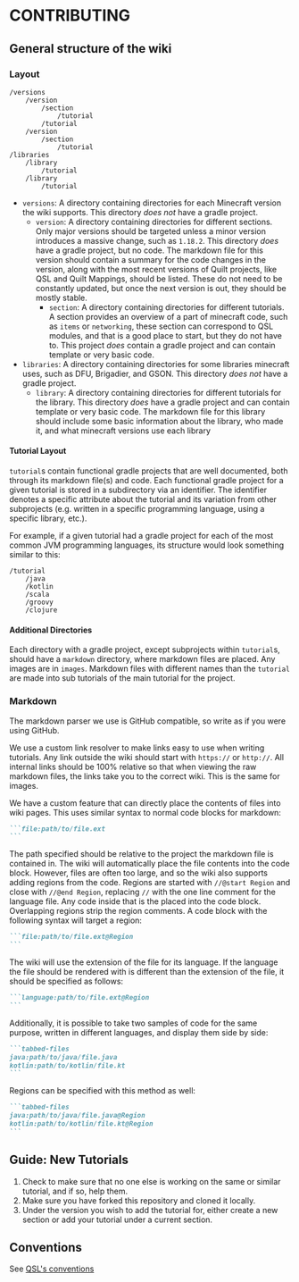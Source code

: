 # CONTRIBUTING

## General structure of the wiki

### Layout

```
/versions
    /version
        /section
            /tutorial
        /tutorial
    /version
        /section
            /tutorial
/libraries
    /library
        /tutorial
    /library
        /tutorial
```

* `versions`: A directory containing directories for each Minecraft version the wiki supports. This directory *does not*
  have a gradle project.
    * `version`: A directory containing directories for different sections. Only major versions should be targeted
      unless a minor version introduces a massive change, such as `1.18.2`. This directory *does* have a gradle project,
      but no code. The markdown file for this version should contain a summary for the code changes in the version,
      along with the most recent versions of Quilt projects, like QSL and Quilt Mappings, should be listed. These do not
      need to be constantly updated, but once the next version is out, they should be mostly stable.
        * `section`: A directory containing directories for different tutorials. A section provides an overview of a
          part of minecraft code, such as `items` or `networking`, these section can correspond to QSL modules, and that
          is a good place to start, but they do not have to. This project *does* contain a gradle project and can
          contain template or very basic code.
* `libraries`: A directory containing directories for some libraries minecraft uses, such as DFU, Brigadier, and GSON.
  This directory *does not* have a gradle project.
    * `library`: A directory containing directories for different tutorials for the library. This directory *does* have
      a gradle project and can contain template or very basic code. The markdown file for this library should include
      some basic information about the library, who made it, and what minecraft versions use each library

#### Tutorial Layout

`tutorial`s contain functional gradle projects that are well documented, both through its markdown file(s) and code. Each functional gradle project for a given tutorial is stored in a subdirectory via an identifier. The identifier denotes a specific attribute about the tutorial and its variation from other subprojects (e.g. written in a specific programming language, using a specific library, etc.).

For example, if a given tutorial had a gradle project for each of the most common JVM programming languages, its structure would look something similar to this:

```
/tutorial
    /java
    /kotlin
    /scala
    /groovy
    /clojure
```

#### Additional Directories

Each directory with a gradle project, except subprojects within `tutorial`s, should have a `markdown` directory, where markdown files are placed. Any images are in `images`. Markdown files with different names than the `tutorial` are made into sub tutorials of the main tutorial for the project.

### Markdown

The markdown parser we use is GitHub compatible, so write as if you were using GitHub.

We use a custom link resolver to make links easy to use when writing tutorials. Any link outside the wiki should start
with `https://` or `http://`. All internal links should be 100% relative so that when viewing the raw markdown files,
the links take you to the correct wiki. This is the same for images.

We have a custom feature that can directly place the contents of files into wiki pages. This uses similar syntax to normal code blocks for markdown:
~~~markdown
```file:path/to/file.ext
```
~~~
The path specified should be relative to the project the markdown file is contained in. The wiki will automatically place the file contents into the code 
block. However, files are often too large, and so the wiki also supports adding regions from the code. Regions are started with `//@start Region` and close 
with `//@end Region`, replacing `//` with the one line comment for the language file. Any code inside that is the placed into the code block. Overlapping 
regions strip the region comments. A code block with the following syntax will target a region:
~~~markdown
```file:path/to/file.ext@Region
```
~~~
The wiki will use the extension of the file for its language. If the language the file should be rendered with is different
than the extension of the file, it should be specified as follows:
~~~markdown
```language:path/to/file.ext@Region
```
~~~
Additionally, it is possible to take two samples of code for the same purpose, written in different languages, and display them
side by side:
~~~markdown
```tabbed-files
java:path/to/java/file.java
kotlin:path/to/kotlin/file.kt
```
~~~
Regions can be specified with this method as well:
~~~markdown
```tabbed-files
java:path/to/java/file.java@Region
kotlin:path/to/kotlin/file.kt@Region
```
~~~

## Guide: New Tutorials

1. Check to make sure that no one else is working on the same or similar tutorial, and if so, help them.
2. Make sure you have forked this repository and cloned it locally.
3. Under the version you wish to add the tutorial for, either create a new section or add your tutorial under a current
   section.

## Conventions

See [QSL's conventions](https://github.com/QuiltMC/quilt-standard-libraries/blob/1.18/CONTRIBUTING.md#conventions)


